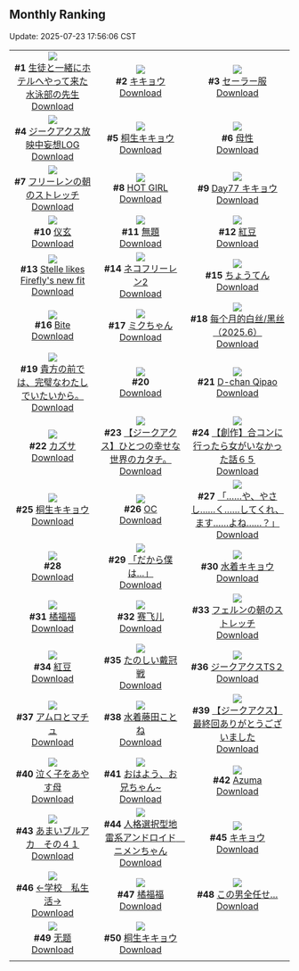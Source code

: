## Monthly Ranking
Update: 2025-07-23 17:56:06 CST

|      |      |      |
| :----: | :----: | :----: |
| ![](https://i.pixiv.re/c/240x480/img-master/img/2025/06/25/20/13/58/131964388_p0_master1200.jpg)<br>**#1** [生徒と一緒にホテルへやって来た水泳部の先生](https://www.pixiv.net/artworks/131964388)<br>[Download](https://i.pixiv.re/img-original/img/2025/06/25/20/13/58/131964388_p0.jpg) | ![](https://i.pixiv.re/c/240x480/img-master/img/2025/06/25/00/00/33/131938877_p0_master1200.jpg)<br>**#2** [キキョウ](https://www.pixiv.net/artworks/131938877)<br>[Download](https://i.pixiv.re/img-original/img/2025/06/25/00/00/33/131938877_p0.jpg) | ![](https://i.pixiv.re/c/240x480/img-master/img/2025/06/25/00/02/18/131939158_p0_master1200.jpg)<br>**#3** [セーラー服](https://www.pixiv.net/artworks/131939158)<br>[Download](https://i.pixiv.re/img-original/img/2025/06/25/00/02/18/131939158_p0.jpg) |
| ![](https://i.pixiv.re/c/240x480/img-master/img/2025/06/25/05/35/26/131946304_p0_master1200.jpg)<br>**#4** [ジークアクス放映中妄想LOG](https://www.pixiv.net/artworks/131946304)<br>[Download](https://i.pixiv.re/img-original/img/2025/06/25/05/35/26/131946304_p0.jpg) | ![](https://i.pixiv.re/c/240x480/img-master/img/2025/06/25/13/36/40/131954243_p0_master1200.jpg)<br>**#5** [桐生キキョウ](https://www.pixiv.net/artworks/131954243)<br>[Download](https://i.pixiv.re/img-original/img/2025/06/25/13/36/40/131954243_p0.jpg) | ![](https://i.pixiv.re/c/240x480/img-master/img/2025/06/25/00/00/19/131938787_p0_master1200.jpg)<br>**#6** [母性](https://www.pixiv.net/artworks/131938787)<br>[Download](https://i.pixiv.re/img-original/img/2025/06/25/00/00/19/131938787_p0.jpg) |
| ![](https://i.pixiv.re/c/240x480/img-master/img/2025/06/24/00/00/19/131903733_p0_master1200.jpg)<br>**#7** [フリーレンの朝のストレッチ](https://www.pixiv.net/artworks/131903733)<br>[Download](https://i.pixiv.re/img-original/img/2025/06/24/00/00/19/131903733_p0.png) | ![](https://i.pixiv.re/c/240x480/img-master/img/2025/06/25/00/00/25/131938837_p0_master1200.jpg)<br>**#8** [HOT GIRL](https://www.pixiv.net/artworks/131938837)<br>[Download](https://i.pixiv.re/img-original/img/2025/06/25/00/00/25/131938837_p0.png) | ![](https://i.pixiv.re/c/240x480/img-master/img/2025/06/25/00/00/20/131938801_p0_master1200.jpg)<br>**#9** [Day77 キキョウ](https://www.pixiv.net/artworks/131938801)<br>[Download](https://i.pixiv.re/img-original/img/2025/06/25/00/00/20/131938801_p0.jpg) |
| ![](https://i.pixiv.re/c/240x480/img-master/img/2025/06/25/20/29/24/131964919_p0_master1200.jpg)<br>**#10** [仪玄](https://www.pixiv.net/artworks/131964919)<br>[Download](https://i.pixiv.re/img-original/img/2025/06/25/20/29/24/131964919_p0.jpg) | ![](https://i.pixiv.re/c/240x480/img-master/img/2025/06/25/00/00/11/131938729_p0_master1200.jpg)<br>**#11** [無題](https://www.pixiv.net/artworks/131938729)<br>[Download](https://i.pixiv.re/img-original/img/2025/06/25/00/00/11/131938729_p0.jpg) | ![](https://i.pixiv.re/c/240x480/img-master/img/2025/06/25/01/57/19/131942977_p0_master1200.jpg)<br>**#12** [紅豆](https://www.pixiv.net/artworks/131942977)<br>[Download](https://i.pixiv.re/img-original/img/2025/06/25/01/57/19/131942977_p0.jpg) |
| ![](https://i.pixiv.re/c/240x480/img-master/img/2025/06/25/12/35/33/131953181_p0_master1200.jpg)<br>**#13** [Stelle likes Firefly's new fit](https://www.pixiv.net/artworks/131953181)<br>[Download](https://i.pixiv.re/img-original/img/2025/06/25/12/35/33/131953181_p0.png) | ![](https://i.pixiv.re/c/240x480/img-master/img/2025/06/23/00/00/10/131867847_p0_master1200.jpg)<br>**#14** [ネコフリーレン2](https://www.pixiv.net/artworks/131867847)<br>[Download](https://i.pixiv.re/img-original/img/2025/06/23/00/00/10/131867847_p0.png) | ![](https://i.pixiv.re/c/240x480/img-master/img/2025/06/25/04/32/01/131945557_p0_master1200.jpg)<br>**#15** [ちょうてん](https://www.pixiv.net/artworks/131945557)<br>[Download](https://i.pixiv.re/img-original/img/2025/06/25/04/32/01/131945557_p0.png) |
| ![](https://i.pixiv.re/c/240x480/img-master/img/2025/06/25/21/34/20/131967599_p0_master1200.jpg)<br>**#16** [Bite](https://www.pixiv.net/artworks/131967599)<br>[Download](https://i.pixiv.re/img-original/img/2025/06/25/21/34/20/131967599_p0.png) | ![](https://i.pixiv.re/c/240x480/img-master/img/2025/06/25/04/40/09/131945644_p0_master1200.jpg)<br>**#17** [ミクちゃん](https://www.pixiv.net/artworks/131945644)<br>[Download](https://i.pixiv.re/img-original/img/2025/06/25/04/40/09/131945644_p0.jpg) | ![](https://i.pixiv.re/c/240x480/img-master/img/2025/06/25/23/33/37/131972849_p0_master1200.jpg)<br>**#18** [每个月的白丝/黑丝（2025.6）](https://www.pixiv.net/artworks/131972849)<br>[Download](https://i.pixiv.re/img-original/img/2025/06/25/23/33/37/131972849_p0.jpg) |
| ![](https://i.pixiv.re/c/240x480/img-master/img/2025/06/26/03/50/48/131962876_p0_master1200.jpg)<br>**#19** [貴方の前では、完璧なわたしでいたいから。](https://www.pixiv.net/artworks/131962876)<br>[Download](https://i.pixiv.re/img-original/img/2025/06/26/03/50/48/131962876_p0.jpg) | ![](https://s.pximg.net/common/images/limit_unviewable_s.png)<br>**#20** [](https://www.pixiv.net/artworks/131929065)<br>[Download](https://s.pximg.net/common/images/limit_unviewable_s.png) | ![](https://i.pixiv.re/c/240x480/img-master/img/2025/06/23/16/08/26/131886533_p0_master1200.jpg)<br>**#21** [D-chan Qipao](https://www.pixiv.net/artworks/131886533)<br>[Download](https://i.pixiv.re/img-original/img/2025/06/23/16/08/26/131886533_p0.jpg) |
| ![](https://i.pixiv.re/c/240x480/img-master/img/2025/06/27/00/00/14/132008835_p0_master1200.jpg)<br>**#22** [カズサ](https://www.pixiv.net/artworks/132008835)<br>[Download](https://i.pixiv.re/img-original/img/2025/06/27/00/00/14/132008835_p0.jpg) | ![](https://i.pixiv.re/c/240x480/img-master/img/2025/06/25/08/22/39/131948933_p0_master1200.jpg)<br>**#23** [【ジークアクス】ひとつの幸せな世界のカタチ。](https://www.pixiv.net/artworks/131948933)<br>[Download](https://i.pixiv.re/img-original/img/2025/06/25/08/22/39/131948933_p0.jpg) | ![](https://i.pixiv.re/c/240x480/img-master/img/2025/06/27/00/40/32/132010747_p0_master1200.jpg)<br>**#24** [【創作】合コンに行ったら女がいなかった話６５](https://www.pixiv.net/artworks/132010747)<br>[Download](https://i.pixiv.re/img-original/img/2025/06/27/00/40/32/132010747_p0.png) |
| ![](https://i.pixiv.re/c/240x480/img-master/img/2025/06/27/00/03/24/132009276_p0_master1200.jpg)<br>**#25** [桐生キキョウ](https://www.pixiv.net/artworks/132009276)<br>[Download](https://i.pixiv.re/img-original/img/2025/06/27/00/03/24/132009276_p0.jpg) | ![](https://i.pixiv.re/c/240x480/img-master/img/2025/06/25/00/00/13/131938739_p0_master1200.jpg)<br>**#26** [OC](https://www.pixiv.net/artworks/131938739)<br>[Download](https://i.pixiv.re/img-original/img/2025/06/25/00/00/13/131938739_p0.jpg) | ![](https://i.pixiv.re/c/240x480/img-master/img/2025/06/23/18/10/22/131889788_p0_master1200.jpg)<br>**#27** [「……や、やさし……く……してくれ、ます……よね……？」](https://www.pixiv.net/artworks/131889788)<br>[Download](https://i.pixiv.re/img-original/img/2025/06/23/18/10/22/131889788_p0.jpg) |
| ![](https://s.pximg.net/common/images/limit_unviewable_s.png)<br>**#28** [](https://www.pixiv.net/artworks/132022678)<br>[Download](https://s.pximg.net/common/images/limit_unviewable_s.png) | ![](https://i.pixiv.re/c/240x480/img-master/img/2025/06/25/03/38/32/131944871_p0_master1200.jpg)<br>**#29** [「だから僕は…」](https://www.pixiv.net/artworks/131944871)<br>[Download](https://i.pixiv.re/img-original/img/2025/06/25/03/38/32/131944871_p0.png) | ![](https://i.pixiv.re/c/240x480/img-master/img/2025/06/25/00/21/06/131940008_p0_master1200.jpg)<br>**#30** [水着キキョウ](https://www.pixiv.net/artworks/131940008)<br>[Download](https://i.pixiv.re/img-original/img/2025/06/25/00/21/06/131940008_p0.jpg) |
| ![](https://i.pixiv.re/c/240x480/img-master/img/2025/06/25/00/00/20/131938800_p0_master1200.jpg)<br>**#31** [橘福福](https://www.pixiv.net/artworks/131938800)<br>[Download](https://i.pixiv.re/img-original/img/2025/06/25/00/00/20/131938800_p0.jpg) | ![](https://i.pixiv.re/c/240x480/img-master/img/2025/06/24/22/34/09/131935140_p0_master1200.jpg)<br>**#32** [赛飞儿](https://www.pixiv.net/artworks/131935140)<br>[Download](https://i.pixiv.re/img-original/img/2025/06/24/22/34/09/131935140_p0.jpg) | ![](https://i.pixiv.re/c/240x480/img-master/img/2025/06/26/00/00/20/131974080_p0_master1200.jpg)<br>**#33** [フェルンの朝のストレッチ](https://www.pixiv.net/artworks/131974080)<br>[Download](https://i.pixiv.re/img-original/img/2025/06/26/00/00/20/131974080_p0.png) |
| ![](https://i.pixiv.re/c/240x480/img-master/img/2025/06/27/00/00/09/132008793_p0_master1200.jpg)<br>**#34** [紅豆](https://www.pixiv.net/artworks/132008793)<br>[Download](https://i.pixiv.re/img-original/img/2025/06/27/00/00/09/132008793_p0.jpg) | ![](https://i.pixiv.re/c/240x480/img-master/img/2025/06/24/15/35/42/131921485_p0_master1200.jpg)<br>**#35** [たのしい戴冠戦](https://www.pixiv.net/artworks/131921485)<br>[Download](https://i.pixiv.re/img-original/img/2025/06/24/15/35/42/131921485_p0.jpg) | ![](https://i.pixiv.re/c/240x480/img-master/img/2025/06/25/10/42/24/131951068_p0_master1200.jpg)<br>**#36** [ジークアクスTS２](https://www.pixiv.net/artworks/131951068)<br>[Download](https://i.pixiv.re/img-original/img/2025/06/25/10/42/24/131951068_p0.jpg) |
| ![](https://i.pixiv.re/c/240x480/img-master/img/2025/06/26/00/00/04/131973943_p0_master1200.jpg)<br>**#37** [アムロとマチュ](https://www.pixiv.net/artworks/131973943)<br>[Download](https://i.pixiv.re/img-original/img/2025/06/26/00/00/04/131973943_p0.png) | ![](https://i.pixiv.re/c/240x480/img-master/img/2025/06/25/12/00/04/131952270_p0_master1200.jpg)<br>**#38** [水着藤田ことね](https://www.pixiv.net/artworks/131952270)<br>[Download](https://i.pixiv.re/img-original/img/2025/06/25/12/00/04/131952270_p0.jpg) | ![](https://i.pixiv.re/c/240x480/img-master/img/2025/06/25/05/37/51/131946335_p0_master1200.jpg)<br>**#39** [【ジークアクス】最終回ありがとうございました](https://www.pixiv.net/artworks/131946335)<br>[Download](https://i.pixiv.re/img-original/img/2025/06/25/05/37/51/131946335_p0.png) |
| ![](https://i.pixiv.re/c/240x480/img-master/img/2025/06/24/17/50/03/131924229_p0_master1200.jpg)<br>**#40** [泣く子をあやす母](https://www.pixiv.net/artworks/131924229)<br>[Download](https://i.pixiv.re/img-original/img/2025/06/24/17/50/03/131924229_p0.png) | ![](https://i.pixiv.re/c/240x480/img-master/img/2025/06/26/19/30/41/131997865_p0_master1200.jpg)<br>**#41** [おはよう、お兄ちゃん~](https://www.pixiv.net/artworks/131997865)<br>[Download](https://i.pixiv.re/img-original/img/2025/06/26/19/30/41/131997865_p0.png) | ![](https://i.pixiv.re/c/240x480/img-master/img/2025/06/27/01/00/04/132011390_p0_master1200.jpg)<br>**#42** [Azuma](https://www.pixiv.net/artworks/132011390)<br>[Download](https://i.pixiv.re/img-original/img/2025/06/27/01/00/04/132011390_p0.jpg) |
| ![](https://i.pixiv.re/c/240x480/img-master/img/2025/06/23/00/00/09/131867841_p0_master1200.jpg)<br>**#43** [あまいブルアカ　その４１](https://www.pixiv.net/artworks/131867841)<br>[Download](https://i.pixiv.re/img-original/img/2025/06/23/00/00/09/131867841_p0.png) | ![](https://i.pixiv.re/c/240x480/img-master/img/2025/06/24/07/16/27/131912924_p0_master1200.jpg)<br>**#44** [人格選択型地雷系アンドロイド　ニメンちゃん](https://www.pixiv.net/artworks/131912924)<br>[Download](https://i.pixiv.re/img-original/img/2025/06/24/07/16/27/131912924_p0.png) | ![](https://i.pixiv.re/c/240x480/img-master/img/2025/06/25/00/00/12/131938733_p0_master1200.jpg)<br>**#45** [キキョウ](https://www.pixiv.net/artworks/131938733)<br>[Download](https://i.pixiv.re/img-original/img/2025/06/25/00/00/12/131938733_p0.jpg) |
| ![](https://i.pixiv.re/c/240x480/img-master/img/2025/06/25/12/00/09/131952317_p0_master1200.jpg)<br>**#46** [←学校　私生活→](https://www.pixiv.net/artworks/131952317)<br>[Download](https://i.pixiv.re/img-original/img/2025/06/25/12/00/09/131952317_p0.jpg) | ![](https://i.pixiv.re/c/240x480/img-master/img/2025/06/23/18/03/16/131889586_p0_master1200.jpg)<br>**#47** [橘福福](https://www.pixiv.net/artworks/131889586)<br>[Download](https://i.pixiv.re/img-original/img/2025/06/23/18/03/16/131889586_p0.png) | ![](https://i.pixiv.re/c/240x480/img-master/img/2025/06/25/17/29/55/131958679_p0_master1200.jpg)<br>**#48** [この男全任せ…](https://www.pixiv.net/artworks/131958679)<br>[Download](https://i.pixiv.re/img-original/img/2025/06/25/17/29/55/131958679_p0.jpg) |
| ![](https://i.pixiv.re/c/240x480/img-master/img/2025/06/26/15/49/04/131991857_p0_master1200.jpg)<br>**#49** [无题](https://www.pixiv.net/artworks/131991857)<br>[Download](https://i.pixiv.re/img-original/img/2025/06/26/15/49/04/131991857_p0.png) | ![](https://i.pixiv.re/c/240x480/img-master/img/2025/06/25/00/32/15/131940522_p0_master1200.jpg)<br>**#50** [桐生キキョウ](https://www.pixiv.net/artworks/131940522)<br>[Download](https://i.pixiv.re/img-original/img/2025/06/25/00/32/15/131940522_p0.png) |
|      |
